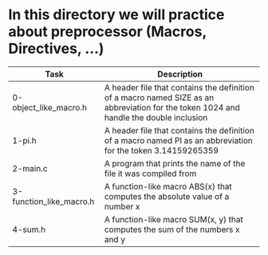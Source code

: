# In this directory we will practice about preprocessor (Macros, Directives, ...)
| Task			 | Description																  |
| ---------------------- | -------------------------------------------------------------------------------------------------------------------------------------- |
| 0-object_like_macro.h  | A header file that contains the definition of a macro named SIZE as an abbreviation for the token 1024 and handle the double inclusion |
| 1-pi.h		 | A header file that contains the definition of a macro named PI as an abbreviation for the token 3.14159265359 			  |
| 2-main.c		 | A program that prints the name of the file it was compiled from									  |
| 3-function_like_macro.h| A function-like macro ABS(x) that computes the absolute value of a number x								  |
| 4-sum.h		 | A function-like macro SUM(x, y) that computes the sum of the numbers x and y								  |
